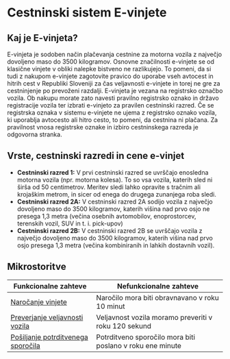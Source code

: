 # Cestninski sistem **E-vinjete**

## Kaj je **E-vinjeta**? 
E-vinjeta je sodoben način plačevanja cestnine za motorna vozila z največjo dovoljeno maso do 3500 kilogramov. Osnovne značilnosti e-vinjete se od klasične vinjete v obliki nalepke bistveno ne razlikujejo. To pomeni, da si tudi z nakupom e-vinjete zagotovite pravico do uporabe vseh avtocest in hitrih cest v Republiki Sloveniji za čas veljavnosti e-vinjete in torej ne gre za cestninjenje po prevoženi razdalji.
E-vinjeta je vezana na registrsko označbo vozila. Ob nakupu morate zato navesti pravilno registrsko oznako in državo registracije vozila ter izbrati e-vinjeto za pravilen cestninski razred. Če se registrska oznaka v sistemu e-vinjete ne ujema z registrsko oznako vozila, ki uporablja avtocesto ali hitro cesto, to pomeni, da cestnina ni plačana. Za pravilnost vnosa registrske oznake in izbiro cestninskega razreda je odgovorna stranka.

## Vrste, cestninski razredi in cene e-vinjet
* **Cestninski razred 1:** V prvi cestninski razred se uvrščajo enosledna motorna vozila (npr. motorna kolesa). To so vsa vozila, katerih sled ni širša od 50 centimetrov. Meritev sledi lahko opravite s tračnim ali krojaškim metrom, in sicer od enega do drugega zunanjega roba sledi.  
* **Cestninski razred 2A:** V cestninski razred 2A sodijo vozila z največjo dovoljeno maso do 3500 kilogramov, katerih višina nad prvo osjo ne presega 1,3 metra (večina osebnih avtomobilov, enoprostorcev, terenskih vozil, SUV in t. i. pick-upov)
* **Cestninski razred 2B:** V cestninski razred 2B se uvrščajo vozila z največjo dovoljeno maso do 3500 kilogramov, katerih višina nad prvo osjo presega 1,3 metra (večina kombiniranih in lahkih dostavnih vozil).

## Mikrostoritve
| Funkcionalne zahteve  | Nefunkcionalne zahteve |
| ------------- | ------------- |
| [Naročanje vinjete](https://github.com/KitekMaja/ITA_naloga1/tree/main/microservices/ordering)  | Naročilo mora biti obravnavano v roku 10 minut  |
| [Preverjanje veljavnosti vozila](https://github.com/KitekMaja/ITA_naloga1/tree/main/microservices/registrationCheck)  | Veljavnost vozila moramo preveriti v roku 120 sekund  |
| [Pošiljanje potrditvenega sporočila](https://github.com/KitekMaja/ITA_naloga1/tree/main/microservices/confirmationEmail)  | Potrditveno sporočilo mora biti poslano v roku ene minute  |
